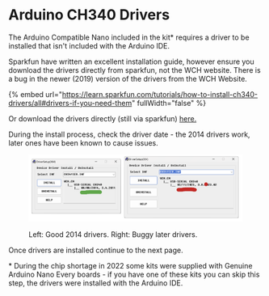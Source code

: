 # Arduino CH340 Drivers

The Arduino Compatible Nano included in the kit\* requires a driver to be installed that isn't included with the Arduino IDE.



Sparkfun have written an excellent installation guide, however ensure you download the drivers directly from sparkfun, not the WCH website. There is a bug in the newer (2019) version of the drivers from the WCH Website.

{% embed url="https://learn.sparkfun.com/tutorials/how-to-install-ch340-drivers/all#drivers-if-you-need-them" fullWidth="false" %}

Or download the drivers directly (still via sparkfun) [here.](https://cdn.sparkfun.com/assets/learn\_tutorials/8/4/4/CH341SER.EXE)

During the install process, check the driver date - the 2014 drivers work, later ones have been known to cause issues.

<figure><img src="../.gitbook/assets/image.png" alt=""><figcaption><p>Left: Good 2014 drivers.                                                      Right: Buggy later drivers.</p></figcaption></figure>

Once drivers are installed continue to the next page.

\* During the chip shortage in 2022 some kits were supplied with Genuine Arduino Nano Every boards - if you have one of these kits you can skip this step, the drivers were installed with the Arduino IDE.

